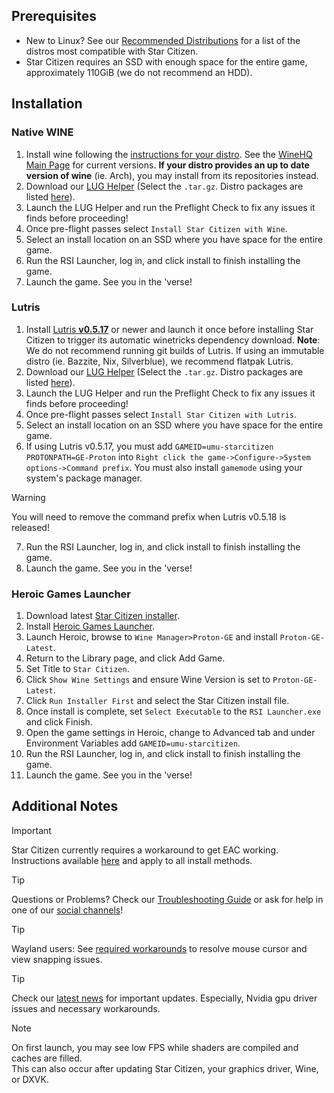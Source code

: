 ## Prerequisites
- New to Linux? See our [Recommended Distributions](Tips-and-Tricks#recommended-distros) for a list of the distros most compatible with Star Citizen.
- Star Citizen requires an SSD with enough space for the entire game, approximately 110GiB (we do not recommend an HDD).

## Installation
### Native WINE
1. Install wine following the [instructions for your distro](https://gitlab.winehq.org/wine/wine/-/wikis/Download). See the [WineHQ Main Page](https://www.winehq.org/) for current versions. **If your distro provides an up to date version of wine** (ie. Arch), you may install from its repositories instead.
2. Download our [LUG Helper](https://github.com/starcitizen-lug/lug-helper/releases/latest) (Select the `.tar.gz`. Distro packages are listed [here](https://github.com/starcitizen-lug/lug-helper#installation)).
3. Launch the LUG Helper and run the Preflight Check to fix any issues it finds before proceeding!
4. Once pre-flight passes select `Install Star Citizen with Wine`.
5. Select an install location on an SSD where you have space for the entire game.
6. Run the RSI Launcher, log in, and click install to finish installing the game.
7. Launch the game. See you in the 'verse!

### Lutris
1. Install [Lutris **v0.5.17**](https://lutris.net/downloads/) or newer and launch it once before installing Star Citizen to trigger its automatic winetricks dependency download. **Note**: We do not recommend running git builds of Lutris. If using an immutable distro (ie. Bazzite, Nix, Silverblue), we recommend flatpak Lutris.
2. Download our [LUG Helper](https://github.com/starcitizen-lug/lug-helper/releases/latest) (Select the `.tar.gz`. Distro packages are listed [here](https://github.com/starcitizen-lug/lug-helper#installation)).
3. Launch the LUG Helper and run the Preflight Check to fix any issues it finds before proceeding!
4. Once pre-flight passes select `Install Star Citizen with Lutris`.
5. Select an install location on an SSD where you have space for the entire game.
6. If using Lutris v0.5.17, you must add `GAMEID=umu-starcitizen PROTONPATH=GE-Proton` into `Right click the game->Configure->System options->Command prefix`. You must also install `gamemode` using your system's package manager.

> [!warning]
> You will need to remove the command prefix when Lutris v0.5.18 is released!

7. Run the RSI Launcher, log in, and click install to finish installing the game.
8. Launch the game. See you in the 'verse!

### Heroic Games Launcher
1. Download latest [Star Citizen installer](https://robertsspaceindustries.com/download).
2. Install [Heroic Games Launcher](https://heroicgameslauncher.com/downloads).
3. Launch Heroic, browse to `Wine Manager>Proton-GE` and install `Proton-GE-Latest`.
4. Return to the Library page, and click Add Game.
5. Set Title to `Star Citizen`.
6. Click `Show Wine Settings` and ensure Wine Version is set to `Proton-GE-Latest`.
7. Click `Run Installer First` and select the Star Citizen install file.
8. Once install is complete, set `Select Executable` to the `RSI Launcher.exe` and click Finish.
9. Open the game settings in Heroic, change to Advanced tab and under Environment Variables add `GAMEID=umu-starcitizen`.
10. Run the RSI Launcher, log in, and click install to finish installing the game.
11. Launch the game. See you in the 'verse!

## Additional Notes
> [!important]
> Star Citizen currently requires a workaround to get EAC working. Instructions available [here](https://github.com/starcitizen-lug/knowledge-base/wiki/Tips-and-Tricks#easy-anti-cheat) and apply to all install methods.

> [!tip]
> Questions or Problems? Check our [Troubleshooting Guide](Troubleshooting) or ask for help in one of our [social channels](https://github.com/starcitizen-lug/knowledge-base/wiki#welcome-space-penguins)!

> [!tip]
> Wayland users: See [required workarounds](Troubleshooting#mousecursor-warp-issues-and-view-snapping-in-interaction-mode) to resolve mouse cursor and view snapping issues.

> [!tip]
> Check our [latest news](https://github.com/starcitizen-lug/knowledge-base/wiki#news) for important updates. Especially, Nvidia gpu driver issues and necessary workarounds.

> [!note]
> On first launch, you may see low FPS while shaders are compiled and caches are filled.  
> This can also occur after updating Star Citizen, your graphics driver, Wine, or DXVK.
